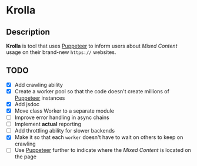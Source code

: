# Krolla

## Description

**Krolla** is tool that uses [Puppeteer](https://github.com/GoogleChrome/puppeteer) to inform users about *Mixed Content* usage on their brand-new `https://` websites.

## TODO

- [x] Add crawling ability
- [x] Create a worker pool so that the code doesn't create millions of [Puppeteer](https://github.com/GoogleChrome/puppeteer) instances
- [x] Add jsdoc
- [x] Move class Worker to a separate module
- [ ] Improve error handling in async chains
- [ ] Implement **actual** reporting
- [ ] Add throttling ability for slower backends
- [x] Make it so that each `worker` doesn't have to wait on others to keep on crawling
- [ ] Use [Puppeteer](https://github.com/GoogleChrome/puppeteer) further to indicate where the *Mixed Content* is located on the page